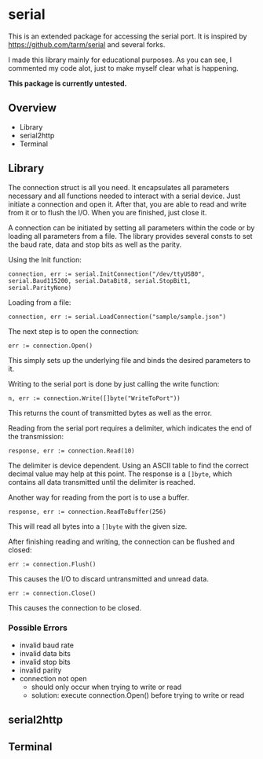 # serial

This is an extended package for accessing the serial port.
It is inspired by https://github.com/tarm/serial and several forks.

I made this library mainly for educational purposes.
As you can see, I commented my code alot, just to make myself clear what is happening.

**This package is currently untested.**

## Overview

* Library
* serial2http
* Terminal

## Library

The connection struct is all you need. It encapsulates all parameters necessary
and all functions needed to interact with a serial device. Just initiate a connection and open it.
After that, you are able to read and write from it or to flush the I/O. When you are finished, just close it.

A connection can be initiated by setting all parameters within the code or by loading all parameters from a file.
The library provides several consts to set the baud rate, data and stop bits as well as the parity.

Using the Init function:

`connection, err := serial.InitConnection("/dev/ttyUSB0", serial.Baud115200, serial.DataBit8, serial.StopBit1, serial.ParityNone)`

Loading from a file:

`connection, err := serial.LoadConnection("sample/sample.json")`

The next step is to open the connection:

`err := connection.Open()`

This simply sets up the underlying file and binds the desired parameters to it.

Writing to the serial port is done by just calling the write function:

`n, err := connection.Write([]byte("WriteToPort"))`

This returns the count of transmitted bytes as well as the error.

Reading from the serial port requires a delimiter, which indicates the end of the transmission:

`response, err := connection.Read(10)`

The delimiter is device dependent. Using an ASCII table to find the correct decimal value may help at this point.
The response is a `[]byte`, which contains all data transmitted until the delimiter is reached.

Another way for reading from the port is to use a buffer.

`response, err := connection.ReadToBuffer(256)`

This will read all bytes into a `[]byte` with the given size.

After finishing reading and writing, the connection can be flushed and closed:

`err := connection.Flush()`

This causes the I/O to discard untransmitted and unread data.

`err := connection.Close()`

This causes the connection to be closed.

### Possible Errors

* invalid baud rate
* invalid data bits
* invalid stop bits
* invalid parity
* connection not open
  * should only occur when trying to write or read
  * solution: execute connection.Open() before trying to write or read

## serial2http

## Terminal

